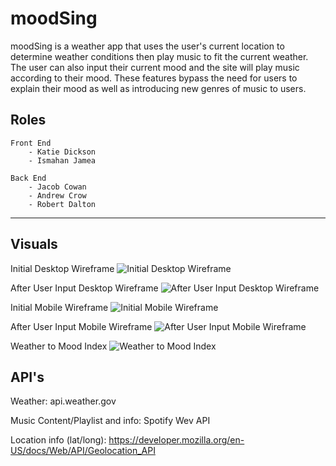 # moodSing 
moodSing is a weather app that uses the user's current location to determine weather conditions then play music to fit the current weather. The user can also input their current mood and the site will play music according to their mood. These features bypass the need for users to explain their mood as well as introducing new genres of music to users. 

## Roles

```
Front End 
    - Katie Dickson 
    - Ismahan Jamea
```
```
Back End 
    - Jacob Cowan
    - Andrew Crow
    - Robert Dalton
```

-------------------
## Visuals

Initial Desktop Wireframe
![ Initial Desktop Wireframe ](./images/desktop1.png)

After User Input Desktop Wireframe
![ After User Input Desktop Wireframe ](./images/desktop2.png)

Initial Mobile Wireframe
![ Initial Mobile Wireframe ](./images/phone1.png)

After User Input Mobile Wireframe
![ After User Input Mobile Wireframe ](./images/phone2.png)

Weather to Mood Index
![ Weather to Mood Index ](./images/weather-mood-to-spotify-param-v2.png)

## API's

Weather:
api.weather.gov

Music Content/Playlist and info:
Spotify Wev API

Location info (lat/long):
https://developer.mozilla.org/en-US/docs/Web/API/Geolocation_API

